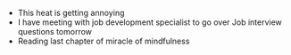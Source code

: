 *   This heat is getting annoying
*   I have meeting with job development specialist to go over Job interview questions tomorrow
*   Reading last chapter of miracle of mindfulness